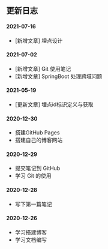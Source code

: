 ## 更新日志

#### 2021-07-16
- [新增文章] 埋点设计

#### 2021-07-02
- [新增文章] Git 使用笔记
- [新增文章] SpringBoot 处理跨域问题

#### 2021-05-19
- [更新文章] 埋点id标识定义与获取

#### 2020-12-30
- 搭建GitHub Pages
- 搭建自己的博客网站

#### 2020-12-29
- 提交笔记到 GitHub 
- 学习 Git 的使用

#### 2020-12-28
- 写下第一篇笔记

#### 2020-12-26
- 学习搭建博客
- 学习文档编写